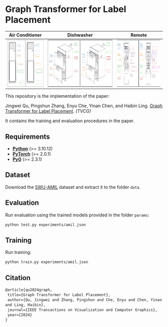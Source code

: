 # Graph Transformer for Label Placement

Air Conditioner | Dishwasher | Remote    
:--:|:--:|:--:
<img src="examples/air conditioner.jpg" alt="Ground-truth vs. LPGT" height="150" /> | <img src="examples/dishwasher.jpg" alt="Ground-truth vs. LPGT" height="150" /> | <img src="examples/remote.jpg" alt="Ground-truth vs. LPGT" height="150" />

This repository is the implementation of the paper: 

Jingwei Qu, Pingshun Zhang, Enyu Che, Yinan Chen, and Haibin Ling. [Graph Transformer for Label Placement](https://jingweiqu.github.io/project/LPGT/index.html). *(TVCG)*

It contains the training and evaluation procedures in the paper.

## Requirements
* **[Python](https://www.python.org/)** (>= 3.10.12)
* **[PyTorch](https://pytorch.org/)** (>= 2.0.1)
* **[PyG](https://www.pyg.org/)** (>= 2.3.1)

## Dataset
Download the [SWU-AMIL](https://higa.teracloud.jp/share/11e10e2e41362303) dataset and extract it to the folder `data`.

## Evaluation
Run evaluation using the trained models provided in the folder `params`:
```bash
python test.py experiments/amil.json
```

## Training
Run training:
```bash
python train.py experiments/amil.json
```

## Citation
```text
@article{qu2024graph,
 title={Graph Transformer for Label Placement},
 author={Qu, Jingwei and Zhang, Pingshun and Che, Enyu and Chen, Yinan and Ling, Haibin},
 journal={IEEE Transactions on Visualization and Computer Graphics},
 year={2024}
}
```
